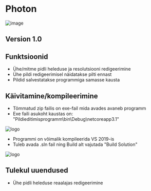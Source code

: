 # Photon

![image](https://user-images.githubusercontent.com/48165006/117047538-aab9f280-ad1a-11eb-92fb-aaf119347740.png)

## Version 1.0

## Funktsioonid
- Ühe/mitme pidli heleduse ja resolutsiooni redigeerimine 
- Ühe pildi redigeerimisel näidatakse pilti ennast
- Pildid salvestatakse programmiga samasse kausta

## Käivitamine/kompileerimine
- Tõmmatud zip failis on exe-fail mida avades avaneb programm
- Exe faili asukoht kaustas on: "Pildieditimisprogramm\bin\Debug\netcoreapp3.1"


![logo](https://i.imgur.com/aJ5ojDt.png)

- Programmi on võimalik kompileerida VS 2019-is
- Tuleb avada .sln fail ning Build alt vajutada "Build Solution"

![logo](https://i.imgur.com/X28EN7d.png)

## Tulekul uuendused
- Ühe pidli heleduse reaalajas redigeerimine
